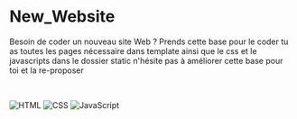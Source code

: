 # New_Website
Besoin de coder un nouveau site Web ? Prends cette base pour le coder tu as toutes les pages nécessaire dans template ainsi que le css et le javascripts dans le dossier static n'hésite pas à améliorer cette base pour toi et la re-proposer


<br>

![HTML](https://img.shields.io/badge/HTML-E34F26?style=for-the-badge&logo=html5&logoColor=white) ![CSS](https://img.shields.io/badge/CSS-1572B6?style=for-the-badge&logo=css3&logoColor=white) 
![JavaScript](https://img.shields.io/badge/JavaScript-F7DF1E?style=for-the-badge&logo=javascript&logoColor=black) 
